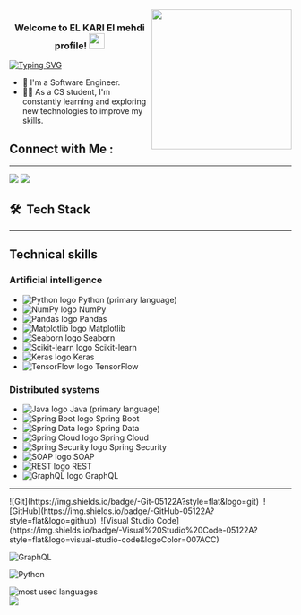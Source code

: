 
<img width="250" align="right" src="https://c.tenor.com/_DOBjnGspYAAAAAM/code-coding.gif">

<h3 align="center">
  Welcome to EL KARI El mehdi profile!
  <img src="https://media.giphy.com/media/hvRJCLFzcasrR4ia7z/giphy.gif" width="28">
</h3>

<!-- Typing SVG by DenverCoder1 - https://github.com/DenverCoder1/readme-typing-svg 
<p align="center">
  <a href="https://github.com/DenverCoder1/readme-typing-svg"><img src="https://readme-typing-svg.herokuapp.com/?lines=Full-stack%20web%20developer;Always%20learning%20new%20things&font=Fira%20Code&center=true&width=440&height=45&color=f75c7e&vCenter=true&size=22"></a>
</p> -->

<a href="https://git.io/typing-svg"><img src="https://readme-typing-svg.herokuapp.com?font=Fira+Code&pause=1000&color=27A0F7&random=false&width=435&lines=I'm+an+AI+and+DS+Student" alt="Typing SVG" /></a>

- 🏢 I'm a Software Engineer.
- 👨‍💻 As a CS student, I'm constantly learning and exploring new technologies to improve my skills.
<!---- 💬 Ask me about my experience with JavaScript, ReactJS, and NodeJS, or anything related to web development.
- ⚡ Fun Fact: I'm a coffee enthusiast and my perfect day would start and end with a cup of coffee.
 👨‍💻 Check out my portfolio at https://yousef-dergham.netlify.app/ to see some of the projects I've worked on.-->


## Connect with Me :
<hr>
<a href="https://www.linkedin.com/in/mehdi-kari/" target="_blank"><img src="https://img.shields.io/badge/-El mehdi%20El kari-0077B5?style=for-the-badge&logo=Linkedin&logoColor=white"/></a>
<a href="https://t.me/elmehdielkari" target="_blank"><img src="https://img.shields.io/badge/-El mehdi%20El kari-0077B5?style=for-the-badge&logo=Telegram&logoColor=white"/></a>

## 🛠 &nbsp;Tech Stack
<hr>

<div class="container">
  <h2>Technical skills</h2>
  <div class="row">
    <div class="col-md-6">
      <h3>Artificial intelligence</h3>
      <ul class="list-unstyled">
        <li>
          <img src="https://cdnjs.cloudflare.com/ajax/libs/icons8/1.5.0/svg/python.svg" alt="Python logo">
          Python (primary language)
        </li>
        <li>
          <img src="https://cdnjs.cloudflare.com/ajax/libs/icons8/1.5.0/svg/numpy.svg" alt="NumPy logo">
          NumPy
        </li>
        <li>
          <img src="https://cdnjs.cloudflare.com/ajax/libs/icons8/1.5.0/svg/pandas.svg" alt="Pandas logo">
          Pandas
        </li>
        <li>
          <img src="https://cdnjs.cloudflare.com/ajax/libs/icons8/1.5.0/svg/matplotlib.svg" alt="Matplotlib logo">
          Matplotlib
        </li>
        <li>
          <img src="https://cdnjs.cloudflare.com/ajax/libs/icons8/1.5.0/svg/seaborn.svg" alt="Seaborn logo">
          Seaborn
        </li>
        <li>
          <img src="https://cdnjs.cloudflare.com/ajax/libs/icons8/1.5.0/svg/scikit-learn.svg" alt="Scikit-learn logo">
          Scikit-learn
        </li>
        <li>
          <img src="https://cdnjs.cloudflare.com/ajax/libs/icons8/1.5.0/svg/keras.svg" alt="Keras logo">
          Keras
        </li>
        <li>
          <img src="https://cdnjs.cloudflare.com/ajax/libs/icons8/1.5.0/svg/tensorflow.svg" alt="TensorFlow logo">
          TensorFlow
        </li>
      </ul>
    </div>
    <div class="col-md-6">
      <h3>Distributed systems</h3>
      <ul class="list-unstyled">
        <li>
          <img src="https://cdnjs.cloudflare.com/ajax/libs/icons8/1.5.0/svg/java.svg" alt="Java logo">
          Java (primary language)
        </li>
        <li>
          <img src="https://cdnjs.cloudflare.com/ajax/libs/icons8/1.5.0/svg/spring-boot.svg" alt="Spring Boot logo">
          Spring Boot
        </li>
        <li>
          <img src="https://cdnjs.cloudflare.com/ajax/libs/icons8/1.5.0/svg/spring-data.svg" alt="Spring Data logo">
          Spring Data
        </li>
        <li>
          <img src="https://cdnjs.cloudflare.com/ajax/libs/icons8/1.5.0/svg/spring-cloud.svg" alt="Spring Cloud logo">
          Spring Cloud
        </li>
        <li>
          <img src="https://cdnjs.cloudflare.com/ajax/libs/icons8/1.5.0/svg/spring-security.svg" alt="Spring Security logo">
          Spring Security
        </li>
        <li>
          <img src="https://cdnjs.cloudflare.com/ajax/libs/icons8/1.5.0/svg/soap.svg" alt="SOAP logo">
          SOAP
        </li>
        <li>
          <img src="https://cdnjs.cloudflare.com/ajax/libs/icons8/1.5.0/svg/rest.svg" alt="REST logo">
          REST
        </li>
        <li>
          <img src="https://cdnjs.cloudflare.com/ajax/libs/icons8/1.5.0/svg/graphql.svg" alt="GraphQL logo">
          GraphQL
        </li>
      </ul>
    </div>


<hr>
![Git](https://img.shields.io/badge/-Git-05122A?style=flat&logo=git)&nbsp;
![GitHub](https://img.shields.io/badge/-GitHub-05122A?style=flat&logo=github)&nbsp;
![Visual Studio Code](https://img.shields.io/badge/-Visual%20Studio%20Code-05122A?style=flat&logo=visual-studio-code&logoColor=007ACC)&nbsp;

![GraphQL](https://img.shields.io/badge/-GraphQL-05122A?style=flat&logo=GraphQL)&nbsp;

![Python](https://img.shields.io/badge/-Python%20-05122A?style=flat&logo=python)&nbsp;




<img align="left" src="https://github-readme-stats.vercel.app/api/top-langs?username=elmehdi-elkari&show_icons=true&locale=en&layout=compact&theme=radical" alt="most used languages" />
<br>
<a href="https://komarev.com/ghpvc/?username=elmehdi-elkari&style=for-the-badge">
    <img src="https://komarev.com/ghpvc/?username=elmehdi-elkari&style=for-the-badge">
</a>
